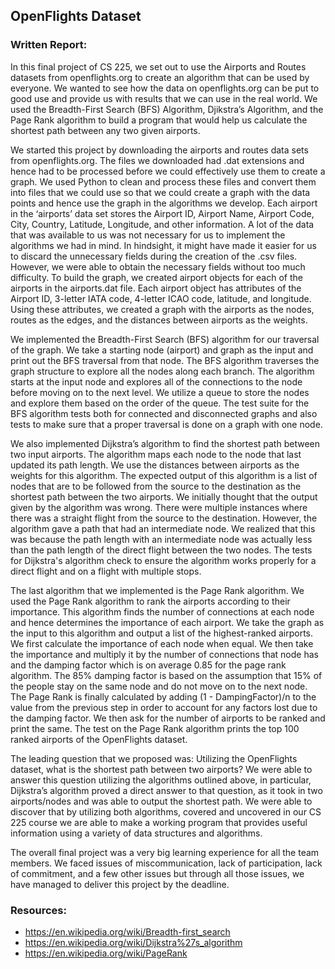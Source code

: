 ## OpenFlights Dataset

### Written Report:

In this final project of CS 225, we set out to use the Airports and Routes datasets from openflights.org to create an algorithm that can be used by everyone. We wanted to see how the data on openflights.org can be put to good use and provide us with results that we can use in the real world. We used the Breadth-First Search (BFS) Algorithm, Djikstra’s Algorithm, and the Page Rank algorithm to build a program that would help us calculate the shortest path between any two given airports.


We started this project by downloading the airports and routes data sets from openflights.org. The files we downloaded had .dat extensions and hence had to be processed before we could effectively use them to create a graph. We used Python to clean and process these files and convert them into files that we could use so that we could create a graph with the data points and hence use the graph in the algorithms we develop. Each airport in the ‘airports’ data set stores the Airport ID, Airport Name, Airport Code, City, Country, Latitude, Longitude, and other information. A lot of the data that was available to us was not necessary for us to implement the algorithms we had in mind. In hindsight, it might have made it easier for us to discard the unnecessary fields during the creation of the .csv files. However, we were able to obtain the necessary fields without too much difficulty. To build the graph, we created airport objects for each of the airports in the airports.dat file. Each airport object has attributes of the Airport ID, 3-letter IATA code, 4-letter ICAO code, latitude, and longitude. Using these attributes, we created a graph with the airports as the nodes, routes as the edges, and the distances between airports as the weights.

We implemented the Breadth-First Search (BFS) algorithm for our traversal of the graph. We take a starting node (airport) and graph as the input and print out the BFS traversal from that node. The BFS algorithm traverses the graph structure to explore all the nodes along each branch. The algorithm starts at the input node and explores all of the connections to the node before moving on to the next level. We utilize a queue to store the nodes and explore them based on the order of the queue. The test suite for the BFS algorithm tests both for connected and disconnected graphs and also tests to make sure that a proper traversal is done on a graph with one node.

We also implemented Dijkstra’s algorithm to find the shortest path between two input airports. The algorithm maps each node to the node that last updated its path length. We use the distances between airports as the weights for this algorithm. The expected output of this algorithm is a list of nodes that are to be followed from the source to the destination as the shortest path between the two airports. We initially thought that the output given by the algorithm was wrong. There were multiple instances where there was a straight flight from the source to the destination. However, the algorithm gave a path that had an intermediate node. We realized that this was because the path length with an intermediate node was actually less than the path length of the direct flight between the two nodes. The tests for Dijkstra's algorithm check to ensure the algorithm works properly for a direct flight and on a flight with multiple stops.

The last algorithm that we implemented is the Page Rank algorithm. We used the Page Rank algorithm to rank the airports according to their importance. This algorithm finds the number of connections at each node and hence determines the importance of each airport. We take the graph as the input to this algorithm and output a list of the highest-ranked airports. We first calculate the importance of each node when equal. We then take the importance and multiply it by the number of connections that node has and the damping factor which is on average 0.85 for the page rank algorithm. The 85% damping factor is based on the assumption that 15% of the people stay on the same node and do not move on to the next node. The Page Rank is finally calculated by adding (1 - DampingFactor)/n to the value from the previous step in order to account for any factors lost due to the damping factor. We then ask for the number of airports to be ranked and print the same. The test on the Page Rank algorithm prints the top 100 ranked airports of the OpenFlights dataset.

The leading question that we proposed was: Utilizing the OpenFlights dataset, what is the shortest path between two airports? We were able to answer this question utilizing the algorithms outlined above, in particular, Dijkstra’s algorithm proved a direct answer to that question, as it took in two airports/nodes and was able to output the shortest path. We were able to discover that by utilizing both algorithms, covered and uncovered in our CS 225 course we are able to make a working program that provides useful information using a variety of data structures and algorithms.

The overall final project was a very big learning experience for all the team members. We faced issues of miscommunication, lack of participation, lack of commitment, and a few other issues but through all those issues, we have managed to deliver this project by the deadline. 


### Resources:
* https://en.wikipedia.org/wiki/Breadth-first_search
* https://en.wikipedia.org/wiki/Dijkstra%27s_algorithm
* https://en.wikipedia.org/wiki/PageRank

